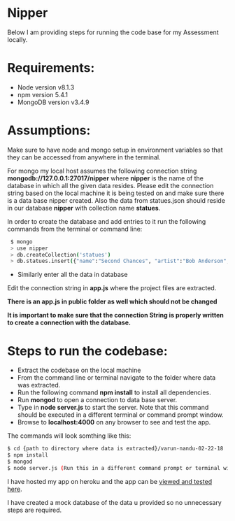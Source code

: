 # Nipper

Below I am providing steps for running the code base for my Assessment locally. 


# Requirements:

  - Node version v8.1.3
  - npm version 5.4.1
  - MongoDB version v3.4.9

# Assumptions:

Make sure to have node and mongo setup in environment variables so that they can be accessed from anywhere in the terminal. 

For mongo my local host assumes the following connection string **mongodb://127.0.0.1:27017/nipper** where **nipper** is the name of the database in which all the given data resides. Please edit the connection string based on the local machine it is being tested on and make sure there is a data base nipper created. Also the data from statues.json should reside in our database **nipper** with collection name **statues**.

In order to create the database and add entries to it run the following commands from the terminal or command line:

```sh
 $ mongo
 > use nipper
 > db.createCollection('statues')
 > db.statues.insert({"name":"Second Chances", "artist":"Bob Anderson", "address":"3 Oakland Ave", "path":"/assets/second_chances.jpg"}) 
```
- Similarly enter all the data in database

Edit the connection string in **app.js** where the project files are extracted.

**There is an app.js in public folder as well which should not be changed**

**It is important to make sure that the connection String is properly written to create a connection with the database.**

# Steps to run the codebase:

- Extract the codebase on the local machine
- From the command line or terminal navigate to the folder where data was extracted.
- Run the following command **npm install** to install all dependencies.
- Run **mongod** to open a connection to  data base server.
- Type in **node server.js** to start the server. Note that this command should be executed in a different terminal or command prompt window.
- Browse to **localhost:4000** on any browser to see and test the app.

The commands will look somthing like this:

```sh
$ cd {path to directory where data is extracted}/varun-nandu-02-22-18
$ npm install
$ mongod
$ node server.js (Run this in a different command prompt or terminal window).
```
I have hosted my app on heroku and the app can be [viewed and tested here](https://nipper.herokuapp.com/#/).

I have created a mock database of the data u provided so no unnecessary steps are required.
